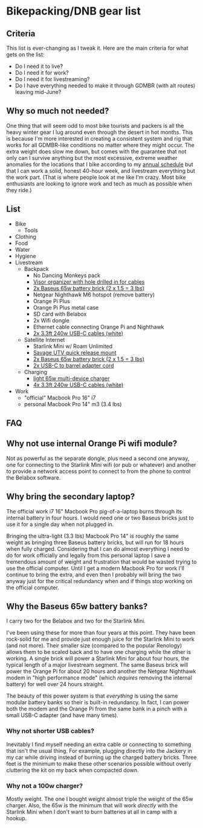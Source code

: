 # Bikepacking/DNB gear list

## Criteria

This list is ever-changing as I tweak it. Here are the main criteria for what gets on the list:

* Do I need it to live?
* Do I need it for work?
* Do I need it for livestreaming?
* Do I have everything needed to make it through GDMBR (with alt routes) leaving mid-June?

## Why so much not needed?

One thing that will seem odd to most bike tourists and packers is all the heavy winter gear I lug around even through the desert in hot months. This is because I'm more interested in creating a consistent system and rig that works for all GDMBR-like conditions no matter where they might occur. The extra weight does slow me down, but comes with the guarantee that not only can I survive anything but the most excessive, extreme weather anomalies for the locations that I bike according to my [annual schedule](../2568) but that I can work a solid, honest 40-hour week, and livestream everything but the work part. (That is where people look at me like I'm crazy. Most bike enthusiasts are looking to ignore work and tech as much as possible when they ride.)

## List

* Bike
    * Tools
* Clothing
* Food
* Water
* Hygiene
* Livestream
    * Backpack
        * No Dancing Monkeys pack
        * [Visor organizer with hole drilled in for cables](https://amzn.to/3y42M1u)
        * [2x Baseus 65w battery brick (2 x 1.5 = 3 lbs)](https://amzn.to/3Wm8d3U)
        * Netgear Nighthawk M6 hotspot (remove battery)
        * Orange Pi Plus
        * Orange Pi Plus metal case
        * SD card with Belabox
        * 2x Wifi dongle
        * Ethernet cable connecting Orange Pi and Nighthawk
        * [2x 3.3ft 240w USB-C cables (white)](https://amzn.to/4dnZepP)
    * Satellite Internet
        * Starlink Mini w/ Roam Unlimited
        * [Savage UTV quick release mount](https://www.savageutv.com/collections/starlink-mini-products/products/starlink-mini-quick-release-mount)
        * [2x Baseus 65w battery brick (2 x 1.5 = 3 lbs)](https://amzn.to/3Wm8d3U)
        * [2x USB-C to barrel adapter cord](https://amzn.to/46nnzcQ)
    * Charging
        * [light 65w multi-device charger](https://amzn.to/4dnZepP)
        * [4x 3.3ft 240w USB-C cables (white)](https://amzn.to/4dnZepP)
* Work
    * "official" Macbook Pro 16" i7
    * personal Macbook Pro 14" m3 (3.4 lbs)

## FAQ

## Why not use internal Orange Pi wifi module?

Not as powerful as the separate dongle, plus need a second one anyway, one for connecting to the Starlink Mini wifi (or pub or whatever) and another to provide a network access point to connect to from the phone to control the Belabox software.

## Why bring the secondary laptop?

The official work i7 16" Macbook Pro pig-of-a-laptop burns through its internal battery in four hours. I would need one or two Baseus bricks just to use it for a single day when not plugged in.

Bringing the ultra-light (3.3 lbs) Macbook Pro 14" is roughly the same weight as bringing three Baseus battery bricks, but will run for 18 hours when fully charged. Considering that I can do almost everything I need to do for work officially and legally from this personal laptop I save a tremendous amount of weight and frustration that would be wasted trying to use the official computer. Until I get a modern Macbook Pro for work I'll continue to bring the extra, and even then I probably will bring the two anyway just for the critical redundancy when and if things stop working on the official computer.

## Why the Baseus 65w battery banks?

I carry two for the Belabox and two for the Starlink Mini.

I've been using these for more than four years at this point. They have been rock-solid for me and provide just enough juice for the Starlink Mini to work (and not more). Their smaller size (compared to the popular Renology) allows them to be scaled back and to have one charging while the other is working. A single brick will power a Starlink Mini for about four hours, the typical length of a major livestream segment. The same Baseus brick will power the Orange Pi for about 20 hours and another the Netgear Nighthawk modem in "high performance mode" (which *requires* removing the internal battery) for well over 24 hours straight.

The beauty of this power system is that *everything* is using the same modular battery banks so their is built-in redundancy. In fact, I can power both the modem and the Orange Pi from the same bank in a pinch with a small USB-C adapter (and have many times).

### Why not shorter USB cables?

Inevitably I find myself needing an extra cable or connecting to something that isn't the usual thing. For example, plugging directly into the Jackery in my car while driving instead of burning up the charged battery bricks. Three feet is the minimum to make these other scenarios possible without overly cluttering the kit on my back when compacted down.

### Why not a 100w charger?

Mostly weight. The one I bought weight almost triple the weight of the 65w charger. Also, the 65w is the minimum that will work *directly* with the Starlink Mini when I don't want to burn batteries at all in camp with a hookup.

